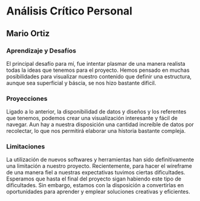 # Análisis Crítico Personal 
## Mario Ortiz

### Aprendizaje y Desafíos
El principal desafío para mí, fue intentar plasmar de una manera realista todas la ideas que tenemos para el proyecto. Hemos pensado en muchas posibilidades para visualizar nuestro contenido que definir una estructura, aunque sea superficial y báscia, se nos hizo bastante difícil.
### Proyecciones
Ligado a lo anterior, la disponibilidad de datos y diseños y los referentes que tenemos, podemos crear una visualización interesante y fácil de navegar. Aun hay a nuestra disposición una cantidad increíble de datos por recolectar, lo que nos permitirá elaborar una historia bastante compleja.
### Limitaciones 
La utilización de nuevos softwares y herramientas han sido definitivamente una limitación a nuestro proyecto. Recientemente, para hacer el wireframe de una manera fiel a nuestras expectativas tuvimos ciertas dificultades. Esperamos que hasta el final del proyecto sigan habiendo este tipo de dificultades. Sin embargo, estamos con la disposición a convertirlas en oportunidades para aprender y emplear soluciones creativas y eficientes.